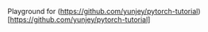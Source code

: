 Playground for (https://github.com/yunjey/pytorch-tutorial)[https://github.com/yunjey/pytorch-tutorial]
